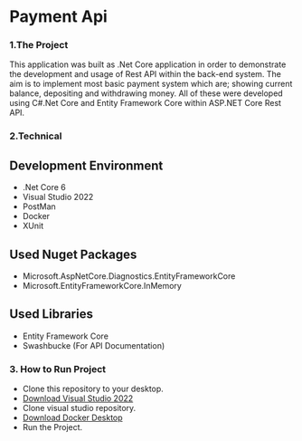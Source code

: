 # Payment Api

### 1.The Project

This application was built as .Net Core application in order to demonstrate the development and usage of Rest API within the back-end system. The aim is to implement most basic payment system which are; showing current balance, depositing and withdrawing money. All of these were developed using C#.Net Core and Entity Framework Core within ASP.NET Core Rest API.

### 2.Technical

**Development Environment**
-------------
- .Net Core 6
- Visual Studio 2022
- PostMan
- Docker
- XUnit

**Used Nuget Packages**
-------------
- Microsoft.AspNetCore.Diagnostics.EntityFrameworkCore
- Microsoft.EntityFrameworkCore.InMemory

**Used Libraries**
-------------
- Entity Framework Core
- Swashbucke (For API Documentation)

### 3. How to Run Project

-	Clone this repository to your desktop.
-	[Download Visual Studio 2022]( https://visualstudio.microsoft.com/tr/vs/)
-	Clone visual studio repository.
-	[Download Docker Desktop]( https://www.docker.com/)
-	Run the Project.



